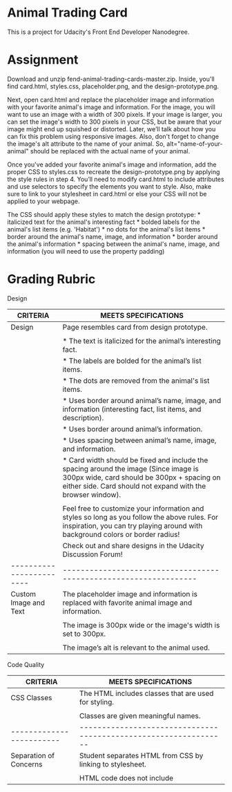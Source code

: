 # Animal Trading Card

This is a project for Udacity's Front End Developer Nanodegree.

Assignment
======

Download and unzip fend-animal-trading-cards-master.zip. Inside, you'll find card.html, styles.css, placeholder.png, and the design-prototype.png.

Next, open card.html and replace the placeholder image and information with your favorite animal's image and information. For the image, you will want to use an image with a width of 300 pixels. If your image is larger, you can set the image's width to 300 pixels in your CSS, but be aware that your image might end up squished or distorted. Later, we’ll talk about how you can fix this problem using responsive images. Also, don't forget to change the image's alt attribute to the name of your animal. So, alt="name-of-your-animal" should be replaced with the actual name of your animal.

Once you've added your favorite animal's image and information, add the proper CSS to styles.css to recreate the design-prototype.png by applying the style rules in step 4. You’ll need to modify card.html to include attributes and use selectors to specify the elements you want to style. Also, make sure to link to your stylesheet in card.html or else your CSS will not be applied to your webpage.

The CSS should apply these styles to match the design prototype:
	* italicized text for the animal's interesting fact
	* bolded labels for the animal's list items (e.g. 'Habitat')
	* no dots for the animal's list items
	* border around the animal's name, image, and information
	* border around the animal's information
	* spacing between the animal's name, image, and information (you will need to use the property padding)

Grading Rubric
======

Design

CRITERIA				|	MEETS SPECIFICATIONS
------------------------|-------------------------------------------------------------------
Design					|	Page resembles card from design prototype.
						|
						|	* The text is italicized for the animal’s interesting fact.
						|	* The labels are bolded for the animal’s list items.
						|	* The dots are removed from the animal's list items.
						|	* Uses border around animal’s name, image, and information (interesting fact, list items, and description).
						|	* Uses border around animal’s information.
						|	* Uses spacing between animal’s name, image, and information.
						|	* Card width should be fixed and include the spacing around the image (Since image is 300px wide, card should be 300px + spacing on either side. Card should not expand with the browser window).
						|	
						|	Feel free to customize your information and styles so long as you follow the above rules. For inspiration, you can try playing around with background colors or border radius!
						|	Check out and share designs in the Udacity Discussion Forum!
------------------------|-----------------------------------------------------------------
Custom Image and Text	|	The placeholder image and information is replaced with favorite animal image and information.
						|
						|	The image is 300px wide or the image's width is set to 300px.
						|
						|	The image’s alt is relevant to the animal used.

Code Quality

CRITERIA				|	MEETS SPECIFICATIONS
------------------------|----------------------------------------------------------------
CSS Classes				|	The HTML includes classes that are used for styling.
						|
						|	Classes are given meaningful names.
------------------------|----------------------------------------------------------------
Separation of Concerns	|	Student separates HTML from CSS by linking to stylesheet.
						|
						|	HTML code does not include <style> elements or style attributes in the body.
------------------------|----------------------------------------------------------------
Code Quality 			|	Code is ready for review, meaning new lines and indentation are used for easy readability.